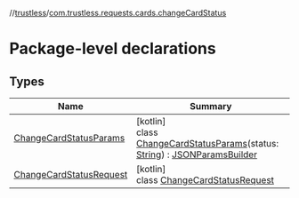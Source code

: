 //[trustless](../../index.md)/[com.trustless.requests.cards.changeCardStatus](index.md)

# Package-level declarations

## Types

| Name | Summary |
|---|---|
| [ChangeCardStatusParams](-change-card-status-params/index.md) | [kotlin]<br>class [ChangeCardStatusParams](-change-card-status-params/index.md)(status: [String](https://kotlinlang.org/api/latest/jvm/stdlib/kotlin/-string/index.html)) : [JSONParamsBuilder](../com.trustless.params/-j-s-o-n-params-builder/index.md) |
| [ChangeCardStatusRequest](-change-card-status-request/index.md) | [kotlin]<br>class [ChangeCardStatusRequest](-change-card-status-request/index.md) |
